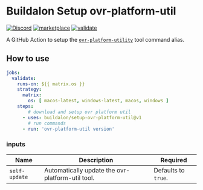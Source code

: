 # Buildalon Setup ovr-platform-util

[![Discord](https://img.shields.io/discord/939721153688264824.svg?label=&logo=discord&logoColor=ffffff&color=7389D8&labelColor=6A7EC2)](https://discord.gg/VM9cWJ9rjH) [![marketplace](https://img.shields.io/static/v1?label=&labelColor=505050&message=Buildalon%20Actions&color=FF1E6F&logo=github-actions&logoColor=0076D6)](https://github.com/marketplace?query=buildalon) [![validate](https://github.com/buildalon/setup-ovr-platform-util/actions/workflows/validate.yml/badge.svg?branch=main&event=push)](https://github.com/buildalon/setup-ovr-platform-util/actions/workflows/validate.yml)

A GitHub Action to setup the [`ovr-platform-utility`](https://developer.oculus.com/resources/publish-reference-platform-command-line-utility) tool command alias.

## How to use

```yaml
jobs:
  validate:
    runs-on: ${{ matrix.os }}
    strategy:
      matrix:
        os: [ macos-latest, windows-latest, macos, windows ]
    steps:
        # download and setup ovr platform util
      - uses: buildalon/setup-ovr-platform-util@v1
        # run commands
      - run: 'ovr-platform-util version'
```

### inputs

| Name | Description | Required |
| ---- | ----------- | -------- |
| `self-update` | Automatically update the ovr-platform-util tool. | Defaults to `true`. |
